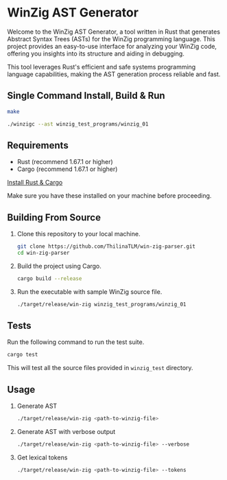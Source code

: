 # WinZig AST Generator

Welcome to the WinZig AST Generator, a tool written in Rust that generates Abstract Syntax Trees (ASTs) for the WinZig programming language. This project provides an easy-to-use interface for analyzing your WinZig code, offering you insights into its structure and aiding in debugging.

This tool leverages Rust's efficient and safe systems programming language capabilities, making the AST generation process reliable and fast.

## Single Command Install, Build & Run

```bash
make
```

```bash
./winzigc --ast winzig_test_programs/winzig_01
```

## Requirements

- Rust (recommend 1.67.1 or higher)
- Cargo (recommend 1.67.1 or higher)

[Install Rust & Cargo](https://www.rust-lang.org/tools/install)

Make sure you have these installed on your machine before proceeding.

## Building From Source

1. Clone this repository to your local machine.
    ```bash
    git clone https://github.com/ThilinaTLM/win-zig-parser.git
    cd win-zig-parser
    ```

2. Build the project using Cargo.
    ```bash
    cargo build --release
    ```

3. Run the executable with sample WinZig source file.
    ```bash
    ./target/release/win-zig winzig_test_programs/winzig_01
    ```

## Tests

Run the following command to run the test suite.

```bash
cargo test
```

This will test all the source files provided in `winzig_test` directory.

## Usage

1. Generate AST
    ```bash
    ./target/release/win-zig <path-to-winzig-file>
    ```

2. Generate AST with verbose output
    ```bash
    ./target/release/win-zig <path-to-winzig-file> --verbose
    ```

3. Get lexical tokens
    ```bash
   ./target/release/win-zig <path-to-winzig-file> --tokens
    ```

